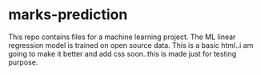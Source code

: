# marks-prediction
This repo contains files for a machine learning project.
The ML linear regression model is trained on open source data.
This is a basic html..i am going to make it better and add css soon..this is made just for testing purpose.
